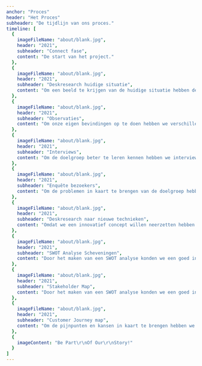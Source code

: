 ```yaml
---
anchor: "Proces"
header: "Het Proces"
subheader: "De tijdlijn van ons proces."
timeline: [
  {
    imageFileName: "about/blank.jpg",
    header: "2021",
    subheader: "Connect fase",
    content: "De start van het project."
  },
  {
    imageFileName: "about/blank.jpg",
    header: "2021",
    subheader: "Deskresearch huidige situatie",
    content: "Om een beeld te krijgen van de huidige situatie hebben deskresearch gedaan. We zijn begonnen met het doen van deskresearch om een basis van kennis te hebben over de huidige situatie."
  },
  {
    imageFileName: "about/blank.jpg",
    header: "2021",
    subheader: "Observaties",
    content: "Om onze eigen bevindingen op te doen hebben we verschillende observaties gedaan in Scheveningen."
  },
  {
    imageFileName: "about/blank.jpg",
    header: "2021",
    subheader: "Interviews",
    content: "Om de doelgroep beter te leren kennen hebben we interviews met hen gehouden. Zo konden wij onze inzichten en bevindingen uit eerder onderzoek bij hen neerleggen en hierover doorvragen. Ook hadden we zo een beter beeld van de doelgroep zelf doordat we door konden vragen."
  },
  {
    imageFileName: "about/blank.jpg",
    header: "2021",
    subheader: "Enquête bezoekers",
    content: "Om de problemen in kaart te brengen van de doelgroep hebben we een enquête opgesteld. Door een enquête op te stellen konden we op een snelle en makkelijke manier een groot deel van onze doelgroep bereiken."
  },
  {
    imageFileName: "about/blank.jpg",
    header: "2021",
    subheader: "Deskresearch naar nieuwe technieken",
    content: "Omdat we een innovatief concept willen neerzetten hebben we onderzoek gedaan naar nieuwe en opkomende technieken. Hier hebben we voor deskresearch gekozen omdat er op het internet veel verschillende technieken te vinden zijn, hier konden we op een andere manier eventueel nog verder onderzoek naar doen. "
  },
  {
    imageFileName: "about/blank.jpg",
    header: "2021",
    subheader: "SWOT Analyse Scheveningen",
    content: "Door het maken van een SWOT analyse konden we een goed inzicht krijgen van de goede en minder goede punten van Scheveningen. "
  },
  {
    imageFileName: "about/blank.jpg",
    header: "2021",
    subheader: "Stakeholder Map",
    content: "Door het maken van een SWOT analyse konden we een goed inzicht krijgen van de goede en minder goede punten van Scheveningen. "
  },
  {
    imageFileName: "about/blank.jpg",
    header: "2021",
    subheader: "Customer Journey map",
    content: "Om de pijnpunten en kansen in kaart te brengen hebben we een customer journey map opgesteld. Door het maken van een customer journey konden we kijken welke stappen de bezoekers nemen en waar zij tegenaan lopen."
  },
  {
    imageContent: "Be Part\r\nOf Our\r\nStory!"
  }
]
---
```

